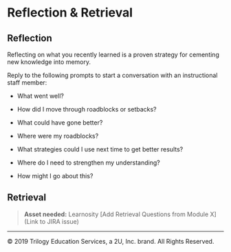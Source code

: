 # Reflection & Retrieval

## Reflection

Reflecting on what you recently learned is a proven strategy for cementing new knowledge into memory.

Reply to the following prompts to start a conversation with an instructional staff member:

* What went well?

* How did I move through roadblocks or setbacks?

* What could have gone better?

* Where were my roadblocks? 

* What strategies could I use next time to get better results?

* Where do I need to strengthen my understanding?

* How might I go about this?


## Retrieval

> **Asset needed:** Learnosity [Add Retrieval Questions from Module X](Link to JIRA issue)

---
© 2019 Trilogy Education Services, a 2U, Inc. brand. All Rights Reserved.
